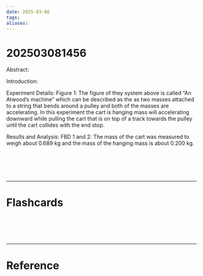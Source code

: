 ```yaml
---
date: 2025-03-08
tags: 
aliases:
---
```

# 202503081456

Abstract:

Introduction:

Experiment Details:
Figure 1:
The figure of they system above is called “An Atwood’s machine” which can be described as the as two masses attached to a string that bends around a pulley and both of the masses are accelerating. In this experiment the cart is   hanging mass will accelerating downward while pulling the cart that is on top of a track towards the pulley until the cart collides with the end stop.

Results and Analysis:
FBD 1 and 2:
The mass of the cart was measured to weigh about 0.689 kg and the mass of the hanging mass is about 0.200 kg.
# ‌
---
# Flashcards


# ‌
---
# Reference
